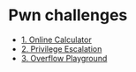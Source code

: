 # Pwn challenges

- [1. Online Calculator](./1.%20Online%20Calculator)
- [2. Privilege Escalation](./2.%20Privilege%20Escalation)
- [3. Overflow Playground](./3.%20Overflow%20Playground)
